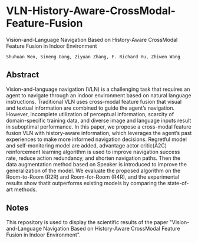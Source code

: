 # VLN-History-Aware-CrossModal-Feature-Fusion
Vision-and-Language Navigation Based on History-Aware CrossModal  Feature Fusion in Indoor Environment 
    
    Shuhuan Wen, Simeng Gong, Ziyuan Zhang, F. Richard Yu, Zhiwen Wang

 ## Abstract
Vision-and-language navigation (VLN) is a challenging task that requires an agent to navigate through an indoor environment based on natural language instructions. Traditional VLN uses cross-modal feature fusion that
visual and textual information are combined to guide the agent’s navigation. However, incomplete utilization of perceptual information, scarcity of
domain-specific training data, and diverse image and language inputs result
in suboptimal performance. In this paper, we propose a cross-modal feature
fusion VLN with history-aware information, which leverages the agent’s past
experiences to make more informed navigation decisions. Regretful model
and self-monitoring model are added, advantage actor critic(A2C) reinforcement learning algorithm is used to improve navigation success rate, reduce
action redundancy, and shorten navigation paths. Then the data augmentation method based on Speaker is introduced to improve the generalization
of the model. We evaluate the proposed algorithm on the Room-to-Room
(R2R) and Room-for-Room (R4R), and the experimental results show thatit outperforms existing models by comparing the state-of-art methods.

## Notes
This repository is used to display the scientific results of the paper "Vision-and-Language Navigation Based on History-Aware CrossModal  Feature Fusion in Indoor Environment".
